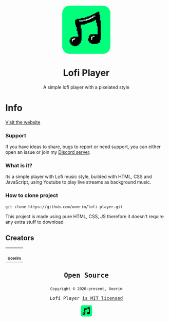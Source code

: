 <p align="center">
  <img src="/docs/assets/svg/favicon.svg" width="150" />
</p>
<h1 align="center">Lofi Player</h1>
<p align="center">A simple lofi player with a pixelated style</p>
<p align="center">
</p>


# Info

[Visit the website](https://uoerim.github.io/lofi-player/)

### Support

If you have ideas to share, bugs to report or need support, you can either open an issue or join my [Discord server](https://discord.gg/GdxnspKYva).

### What is it?

Its a simple player with Lofi music style, builded with HTML, CSS and JavaScript, using Youtube to play live streams as background music.

### How to clone project
```
git clone https://github.com/uoerim/lofi-player.git
```
This project is made using pure HTML, CSS, JS therefore it doesn't require any extra stuff to download


## Creators

<table>
  <tr>
    <td align="center">
      <a href="https://github.com/uoerim">
        <img src="https://avatars.githubusercontent.com/u/65606350?s=400&u=54f80fc0e0665c53cd22745acbceeba0b53efbad&v=4" width="100px;" alt=""/><br />
       <sub><b>Uoerim</b></sub>
      </a>
    </td>
 </table>

<samp>

<h2 align="center">
  Open Source
</h2>
<p align="center">
  <sub>Copyright © 2020-present, Uoerim</sub>
</p>
<p align="center">Lofi Player <a href="https://github.com/Uoerim/lofi-player/blob/main/LICENSE">is MIT licensed</a></p>
<p align="center">
  <img src="/docs/assets/svg/favicon.svg" width="35" />
</p>
  
</samp>
